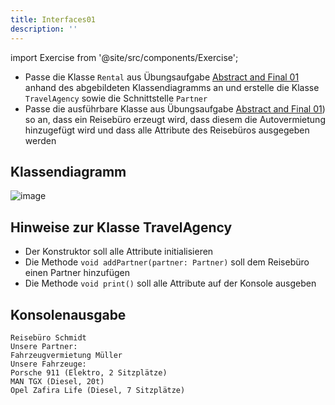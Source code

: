 ```yaml
---
title: Interfaces01
description: ''
---
```


import Exercise from '@site/src/components/Exercise';

- Passe die Klasse `Rental` aus Übungsaufgabe
  [Abstract and Final 01](../abstract-and-final/abstract-and-final01.md) anhand des abgebildeten
  Klassendiagramms an und erstelle die Klasse `TravelAgency` sowie die
  Schnittstelle `Partner`
- Passe die ausführbare Klasse aus Übungsaufgabe
  [Abstract and Final 01](../abstract-and-final/abstract-and-final01.md)) so an, dass ein Reisebüro
  erzeugt wird, dass diesem die Autovermietung hinzugefügt wird und dass alle
  Attribute des Reisebüros ausgegeben werden

## Klassendiagramm
![image](https://user-images.githubusercontent.com/47243617/209157029-141cc0aa-a425-4e36-a79b-34f6188fa223.png)

## Hinweise zur Klasse TravelAgency
- Der Konstruktor soll alle Attribute initialisieren
- Die Methode `void addPartner(partner: Partner)` soll dem Reisebüro einen Partner
  hinzufügen
- Die Methode `void print()` soll alle Attribute auf der Konsole ausgeben

## Konsolenausgabe

```console
Reisebüro Schmidt
Unsere Partner:
Fahrzeugvermietung Müller
Unsere Fahrzeuge:
Porsche 911 (Elektro, 2 Sitzplätze)
MAN TGX (Diesel, 20t)
Opel Zafira Life (Diesel, 7 Sitzplätze)
```

<Exercise pullRequest="46" branchSuffix="interfaces/01" />
